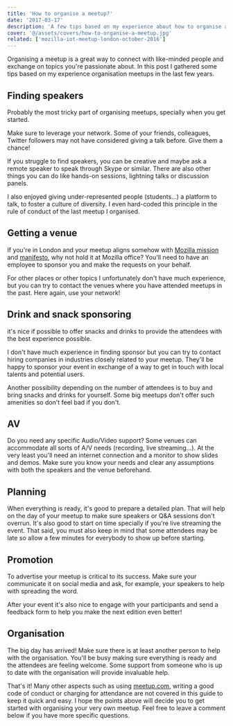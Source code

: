 ```yaml
---
title: 'How to organise a meetup?'
date: '2017-03-17'
description: 'A few tips based on my experience about how to organise a meetup.'
cover: '@/assets/covers/how-to-organise-a-meetup.jpg'
related: ['mozilla-iot-meetup-london-october-2016']
---
```


Organising a meetup is a great way to connect with like-minded people and exchange on topics you're passionate about. In this post I gathered some tips based on my experience organisation meetups in the last few years.

## Finding speakers

Probably the most tricky part of organising meetups, specially when you get started.

Make sure to leverage your network. Some of your friends, colleagues, Twitter followers may not have considered giving a talk before. Give them a chance!

If you struggle to find speakers, you can be creative and maybe ask a remote speaker to speak through Skype or similar. There are also other things you can do like hands-on sessions, lightning talks or discussion panels.

I also enjoyed giving under-represented people (students...) a platform to talk, to foster a culture of diversity. I even hard-coded this principle in the rule of conduct of the last meetup I organised.

## Getting a venue

If you're in London and your meetup aligns somehow with [Mozilla mission](https://www.mozilla.org/en-GB/mission/) and [manifesto](https://www.mozilla.org/en-GB/about/manifesto/), why not hold it at Mozilla office? You'll need to have an employee to sponsor you and make the requests on your behalf.

For other places or other topics I unfortunately don't have much experience, but you can try to contact the venues where you have attended meetups in the past. Here again, use your network!

## Drink and snack sponsoring

it's nice if possible to offer snacks and drinks to provide the attendees with the best experience possible.

I don't have much experience in finding sponsor but you can try to contact hiring companies in industries closely related to your meetup. They'll be happy to sponsor your event in exchange of a way to get in touch with local talents and potential users.

Another possibility depending on the number of attendees is to buy and bring snacks and drinks for yourself. Some big meetups don't offer such amenities so don't feel bad if you don't.

## AV

Do you need any specific Audio/Video support? Some venues can accommodate all sorts of A/V needs (recording, live streaming...). At the very least you'll need an internet connection and a monitor to show slides and demos. Make sure you know your needs and clear any assumptions with both the speakers and the venue beforehand.

## Planning

When everything is ready, it's good to prepare a detailed plan. That will help on the day of your meetup to make sure speakers or Q&A sessions don't overrun. It's also good to start on time specially if you're live streaming the event. That said, you must also keep in mind that some attendees may be late so allow a few minutes for everybody to show up before starting.

## Promotion

To advertise your meetup is critical to its success. Make sure your communicate it on social media and ask, for example, your speakers to help with spreading the word.

After your event it's also nice to engage with your participants and send a feedback form to help you make the next edition even better!

## Organisation

The big day has arrived! Make sure there is at least another person to help with the organisation. You'll be busy making sure everything is ready and the attendees are feeling welcome. Some support from someone who is up to date with the organisation will provide invaluable help.

That's it! Many other aspects such as using [meetup.com](https://www.meetup.com/), writing a good code of conduct or charging for attendance are not covered in this guide to keep it quick and easy. I hope the points above will decide you to get started with organising your very own meetup. Feel free to leave a comment below if you have more specific questions.
